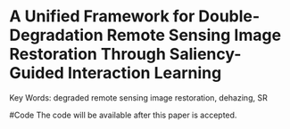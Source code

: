 # A Unified Framework for Double-Degradation Remote Sensing Image Restoration Through Saliency-Guided Interaction Learning
Key Words: degraded remote sensing image restoration, dehazing, SR

#Code
The code will be available after this paper is accepted.
